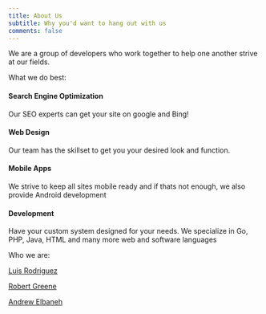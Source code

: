 ```yaml
---
title: About Us
subtitle: Why you'd want to hang out with us
comments: false
---
```


We are a group of developers who work together to help one another strive at our fields.

What we do best:

#### Search Engine Optimization
Our SEO experts can get your site on google and Bing!

#### Web Design
Our team has the skillset to get you your desired look and function.

#### Mobile Apps
We strive to keep all sites mobile ready and if thats not enough, we also provide Android development

#### Development
Have your custom system designed for your needs. We specialize in Go, PHP, Java, HTML and many more web and software languages

Who we are:

[Luis Rodriguez](/author/luis-rodriguez)

[Robert Greene](/author/maave)

[Andrew Elbaneh](/author/andrew-elbaneh)
